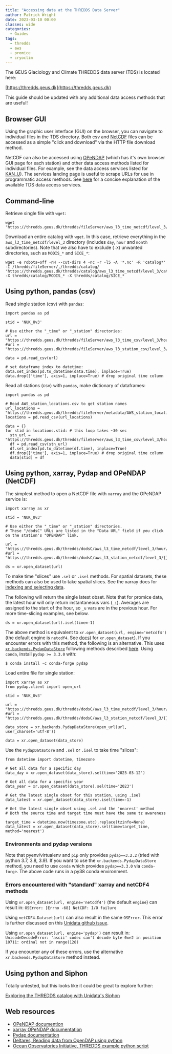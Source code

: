 ```yaml
---
title: "Accessing data at the THREDDS Data Server"
author: Patrick Wright
date: 2023-03-10 00:00
classes: wide
categories:
  - Guides
tags: 
  - thredds
  - aws
  - promice
  - cryoclim
---
```


The GEUS Glaciology and Climate THREDDS data server (TDS) is located here:

[https://thredds.geus.dk](https://thredds.geus.dk)

This guide should be updated with any additional data access methods that are useful!

## Browser GUI

Using the graphic user interface (GUI) on the browser, you can navigate to individual files in the TDS directory. Both csv and [NetCDF](https://www.unidata.ucar.edu/software/netcdf/) files can be accessed as a simple "click and download" via the HTTP file download method.

NetCDF can also be accessed using [OPeNDAP](https://www.opendap.org/) (which has it's own browser GUI page for each station) and other data access methods listed for individual files. For example, see the data access services listed for [KAN_U](https://thredds.geus.dk/thredds/catalog/aws_l3_station_netcdf/level_3/KAN_U/catalog.html?dataset=aws_l3_station_netcdf/level_3/KAN_U/KAN_U_hour.nc)). The services landing page is useful to scrape URLs for use in programmatic access methods. See [here](https://www.ncei.noaa.gov/access/thredds-user-guide) for a concise explanation of the available TDS data access services.

## Command-line

Retrieve single file with `wget`:
```
wget 'https://thredds.geus.dk/thredds/fileServer/aws_l3_time_netcdf/level_3/hour/CEN1_hour.nc'
```

Download an entire catalog with `wget`. In this case, retrieve everything in the `aws_l3_time_netcdf/level_3` directory (includes `day`, `hour` and `month` subdirectories). Note that we also have to exclude (`-X`) unwanted directories, such as `MODIS_*` and `SICE_*`:
```
wget -e robots=off -nH --cut-dirs 4 -nc -r -l5 -A '*.nc' -R 'catalog*' -I /thredds/fileServer/,/thredds/catalog/ 'https://thredds.geus.dk/thredds/catalog/aws_l3_time_netcdf/level_3/catalog.html' -X thredds/catalog/MODIS_* -X thredds/catalog/SICE_*
```

## Using python, pandas (csv)

Read single station (csv) with `pandas`:
```
import pandas as pd

stid = 'NUK_Uv3'

# Use either the "_time" or "_station" directories:
url = "https://thredds.geus.dk/thredds/fileServer/aws_l3_time_csv/level_3/hour/{}_hour.csv".format(stid)
#url = "https://thredds.geus.dk/thredds/fileServer/aws_l3_station_csv/level_3/{}/{}_hour.csv".format(stid,stid)

data = pd.read_csv(url)

# set dataframe index to datetime:
data.set_index(pd.to_datetime(data.time), inplace=True)
data.drop(['time'], axis=1, inplace=True) # drop original time column
```

Read all stations (csv) with `pandas`, make dictionary of dataframes:
```
import pandas as pd

# Read AWS_station_locations.csv to get station names
url_locations = "https://thredds.geus.dk/thredds/fileServer/metadata/AWS_station_locations.csv"
locations = pd.read_csv(url_locations)

data = {}
for stid in locations.stid: # this loop takes ~30 sec
  stn_url = "https://thredds.geus.dk/thredds/fileServer/aws_l3_time_csv/level_3/hour/{}_hour.csv".format(stid)
  df = pd.read_csv(stn_url)
  df.set_index(pd.to_datetime(df.time), inplace=True)
  df.drop(['time'], axis=1, inplace=True) # drop original time column
  data[stid] = df
```

## Using python, xarray, Pydap and OPeNDAP (NetCDF)

The simplest method to open a NetCDF file with `xarray` and the OPeNDAP service is:
```
import xarray as xr

stid = 'NUK_Uv3'

# Use either the "_time" or "_station" directories.
# These "/dodsC" URLs are listed in the "Data URL" field if you click on the station's "OPENDAP" link.

url = "https://thredds.geus.dk/thredds/dodsC/aws_l3_time_netcdf/level_3/hour/{}_hour.nc".format(stid)
#url = "https://thredds.geus.dk/thredds/dodsC/aws_l3_station_netcdf/level_3/{}/{}_hour.nc".format(stid,stid)

ds = xr.open_dataset(url)
```

To make time "slices" use `.sel` or `.isel` methods. For spatial datasets, these methods can also be used to take spatial slices. See the xarray docs for [indexing and selecting data](https://docs.xarray.dev/en/stable/user-guide/indexing.html#indexing-and-selecting-data).

The following will return the single latest obset. Note that for promice data, the latest hour will only return instantaneous vars (`_i`). Averages are assigned to the start of the hour, so `_u` vars are in the previous hour. For more time-slicing examples, see below.
```
ds = xr.open_dataset(url).isel(time=-1)
```

The above method is equivalent to `xr.open_dataset(url, engine='netcdf4')` (the default engine is `netcdf4`. See [docs](https://docs.xarray.dev/en/stable/generated/xarray.open_dataset.html)) for `xr.open_dataset`). If you encounter errors with this method, the following is an alternative. This uses [`xr.backends.PydapDataStore`](https://docs.xarray.dev/en/stable/generated/xarray.backends.PydapDataStore.html) following methods described [here](https://help.marine.copernicus.eu/en/articles/5182598-how-to-consume-the-opendap-api-and-cas-sso-using-python). Using `conda`, install `pydap >= 3.3.0` with:
```
$ conda install -c conda-forge pydap
```

Load entire file for single station:
```
import xarray as xr
from pydap.client import open_url

stid = 'NUK_Uv3'

url = "https://thredds.geus.dk/thredds/dodsC/aws_l3_time_netcdf/level_3/hour/{}_hour.nc".format(stid)
#url = "https://thredds.geus.dk/thredds/dodsC/aws_l3_station_netcdf/level_3/{}/{}_hour.nc".format(stid,stid)

data_store = xr.backends.PydapDataStore(open_url(url, user_charset='utf-8'))

data = xr.open_dataset(data_store)
```

Use the `PydapDataStore` and `.sel` or `.isel` to take time "slices":
```
from datetime import datetime, timezone

# Get all data for a specific day
data_day = xr.open_dataset(data_store).sel(time='2023-03-12')

# Get all data for a specific year
data_year = xr.open_dataset(data_store).sel(time='2023')

# Get the latest single obset for this station, using .isel
data_latest = xr.open_dataset(data_store).isel(time=-1)

# Get the latest single obset using .sel and the 'nearest' method
# Both the source time and target time must have the same tz awareness

target_time = datetime.now(timezone.utc).replace(tzinfo=None)
data_latest = xr.open_dataset(data_store).sel(time=target_time, method='nearest')
```

### Environments and pydap versions

Note that pyenv/virtualenv and `pip` only provides `pydap==3.2.2` (tried with python 3.7, 3.8, 3.9). If you want to use the `xr.backends.PydapDataStore` method, you need to use `conda` which provides `pydap==3.3.0` via `conda-forge`. The above code runs in a py38 conda environment.

### Errors encountered with "standard" xarray and netCDF4 methods

Using `xr.open_dataset(url, engine='netcdf4')` (the default `engine`) can result in:
`OSError: [Errno -68] NetCDF: I/O failure`

Using `netCDF4.Dataset(url)` can also result in the same `OSError`. This error is further discussed on this [Unidata github issue](https://github.com/Unidata/netcdf4-python/issues/812).

Using `xr.open_dataset(url, engine='pydap')` can result in:
`UnicodeDecodeError: 'ascii' codec can't decode byte 0xe2 in position 10711: ordinal not in range(128)`

If you encounter any of these errors, use the alternative `xr.backends.PydapDataStore` method instead.

## Using python and Siphon

Totally untested, but this looks like it could be great to explore further:

[Exploring the THREDDS catalog with Unidata's Siphon](https://ioos.github.io/ioos_code_lab/content/code_gallery/data_access_notebooks/2017-01-18-siphon-explore-thredds.html)

## Web resources
- [OPeNDAP documention](https://opendap.github.io/documentation/UserGuideComprehensive.html)
- [xarray OPeNDAP documentation](https://xarray-test.readthedocs.io/en/latest/io.html#opendap)
- [Pydap documentation](https://www.pydap.org/en/latest/)
- [Deltares, Reading data from OpenDAP using python](https://publicwiki.deltares.nl/display/OET/Reading+data+from+OpenDAP+using+python)
- [Ocean Observatories Initiative, THREDDS example python script](https://oceanobservatories.org/thredds-quick-start/#python)